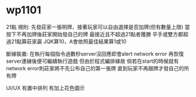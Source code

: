 # wp1101
21點
規則:
先發莊家一張明牌，接著玩家可以自由選擇是否加牌(但有數量上限)
當按下不再加牌後莊家開始發自己的牌
最接近且不超過21點者獲勝
平手或雙方都超過21點算莊家贏
JQK算10，A會依照最佳結果算1或10


斷線裝置:
在執行每個指令過數秒server沒回應即會alert network error
再恢復server連線後便可繼續執行遊戲
但由於程式編排緣故
倘若在start的時候就有network error則莊家將不先公布自己的第一張牌
直到玩家不再跟牌才發自己的所有牌

UI/UX
有置中排列
有加上花色圖示

